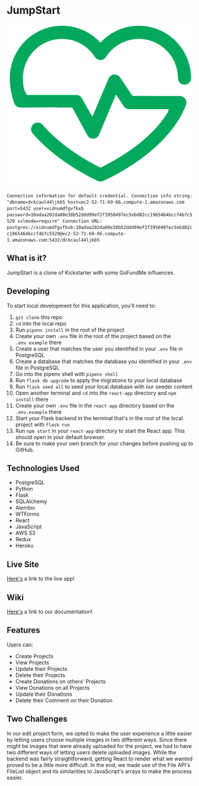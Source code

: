 # JumpStart

<p align="center">
<img src="/react-app/public/logo.png" />
</p>

``Connection information for default credential.
Connection info string:
   "dbname=dckcaul44ljkb5 host=ec2-52-71-69-66.compute-1.amazonaws.com port=5432 user=xidnumdfgvfkxb password=10adaa202da00e38b52ddd99ef2f3950497ec5ebd82cc1965464bccf4b7c5529 sslmode=require"
Connection URL:
   postgres://xidnumdfgvfkxb:10adaa202da00e38b52ddd99ef2f3950497ec5ebd82cc1965464bccf4b7c5529@ec2-52-71-69-66.compute-1.amazonaws.com:5432/dckcaul44ljkb5``
## What is it?

JumpStart is a clone of Kickstarter with some GoFundMe influences.

## Developing

To start local development for this application, you'll need to:

1. `git clone` this repo
2. `cd` into the local repo
3. Run `pipenv install` in the root of the project
4. Create your own `.env` file in the root of the project based on the `.env.example` there
5. Create a user that matches the user you identified in your `.env` file in PostgreSQL
6. Create a database that matches the database you identified in your `.env` file in PostgreSQL
7. Go into the pipenv shell with `pipenv shell`
8. Run `flask db upgrade` to apply the migrations to your local database
9. Run `flask seed all` to seed your local database with our seeder content
10. Open another terminal and `cd` into the `react-app` directory and `npm install` there
11. Create your own `.env` file in the `react-app` directory based on the `.env.example` there
12. Start your Flask backend in the terminal that's in the root of the local project with `flask run`
13. Run `npm start` in your `react-app` directory to start the React app. This should open in your default browser.
14. Be sure to make your own branch for your changes before pushing up to GitHub.

## Technologies Used

* PostgreSQL
* Python
* Flask
* SQLAlchemy
* Alembic
* WTForms
* React
* JavaScript
* AWS S3
* Redux
* Heroku

## Live Site

[Here's](https://jump--start.herokuapp.com/) a link to the live app!

## Wiki

[Here's](https://github.com/Lazytangent/JumpStart/wiki) a link to our documentation!

## Features

Users can:

* Create Projects
* View Projects
* Update their Projects
* Delete their Projects
* Create Donations on others' Projects
* View Donations on all Projects
* Update their Donations
* Delete their Comment on their Donation

## Two Challenges

In our edit project form, we opted to make the user experience a little easier by letting users choose multiple images in two different ways. Since there might be images that were already uploaded for the project, we had to have two different ways of letting users delete uploaded images. While the backend was fairly straightforward, getting React to render what we wanted proved to be a little more difficult. In the end, we made use of the File API's FileList object and its similarities to
JavaScript's arrays to make the process easier.
